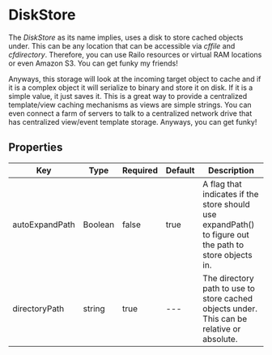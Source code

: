 # DiskStore

The *DiskStore* as its name implies, uses a disk to store cached objects under. This can be any location that can be accessible via *cffile* and *cfdirectory*. Therefore, you can use Railo resources or virtual RAM locations or even Amazon S3. You can get funky my friends!

Anyways, this storage will look at the incoming target object to cache and if it is a complex object it will serialize to binary and store it on disk. If it is a simple value, it just saves it. This is a great way to provide a centralized template/view caching mechanisms as views are simple strings. You can even connect a farm of servers to talk to a centralized network drive that has centralized view/event template storage. Anyways, you can get funky!

## Properties 

|Key|Type|Required|Default|Description|
|--|--|--|--|--|
|autoExpandPath |Boolean |false |true |A flag that indicates if the store should use expandPath() to figure out the path to store objects in.|
|directoryPath |string |true |---|The directory path to use to store cached objects under. This can be relative or absolute. |


